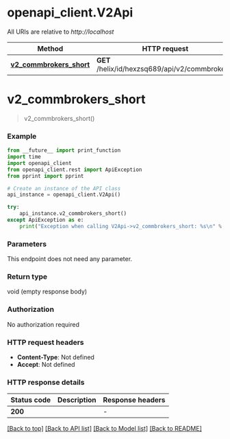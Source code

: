 # openapi_client.V2Api

All URIs are relative to *http://localhost*

Method | HTTP request | Description
------------- | ------------- | -------------
[**v2_commbrokers_short**](V2Api.md#v2_commbrokers_short) | **GET** /helix/id/hexzsq689/api/v2/commbrokers/ | 


# **v2_commbrokers_short**
> v2_commbrokers_short()



### Example

```python
from __future__ import print_function
import time
import openapi_client
from openapi_client.rest import ApiException
from pprint import pprint

# Create an instance of the API class
api_instance = openapi_client.V2Api()

try:
    api_instance.v2_commbrokers_short()
except ApiException as e:
    print("Exception when calling V2Api->v2_commbrokers_short: %s\n" % e)
```

### Parameters
This endpoint does not need any parameter.

### Return type

void (empty response body)

### Authorization

No authorization required

### HTTP request headers

 - **Content-Type**: Not defined
 - **Accept**: Not defined

### HTTP response details
| Status code | Description | Response headers |
|-------------|-------------|------------------|
**200** |  |  -  |

[[Back to top]](#) [[Back to API list]](../README.md#documentation-for-api-endpoints) [[Back to Model list]](../README.md#documentation-for-models) [[Back to README]](../README.md)

